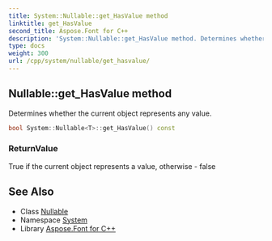 ```yaml
---
title: System::Nullable::get_HasValue method
linktitle: get_HasValue
second_title: Aspose.Font for C++
description: 'System::Nullable::get_HasValue method. Determines whether the current object represents any value in C++.'
type: docs
weight: 300
url: /cpp/system/nullable/get_hasvalue/
---
```

## Nullable::get_HasValue method


Determines whether the current object represents any value.

```cpp
bool System::Nullable<T>::get_HasValue() const
```


### ReturnValue

True if the current object represents a value, otherwise - false

## See Also

* Class [Nullable](../)
* Namespace [System](../../)
* Library [Aspose.Font for C++](../../../)
